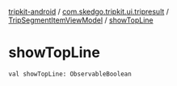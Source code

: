 [tripkit-android](../../index.md) / [com.skedgo.tripkit.ui.tripresult](../index.md) / [TripSegmentItemViewModel](index.md) / [showTopLine](./show-top-line.md)

# showTopLine

`val showTopLine: ObservableBoolean`